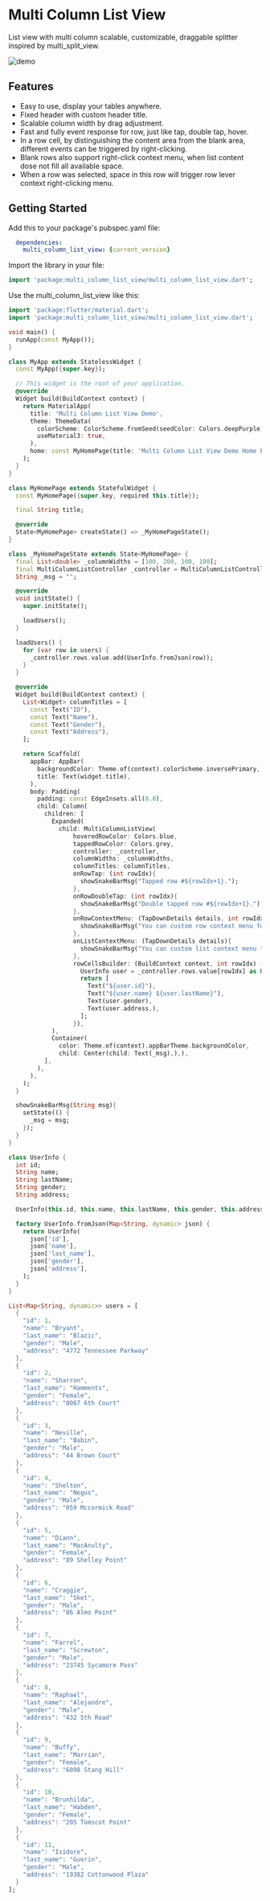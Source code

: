 <!--
This README describes the package. If you publish this package to pub.dev,
this README's contents appear on the landing page for your package.

For information about how to write a good package README, see the guide for
[writing package pages](https://dart.dev/tools/pub/writing-package-pages).

For general information about developing packages, see the Dart guide for
[creating packages](https://dart.dev/guides/libraries/create-packages)
and the Flutter guide for
[developing packages and plugins](https://flutter.dev/to/develop-packages).
-->

# Multi Column List View

List view with multi column scalable, customizable, draggable splitter inspired by multi_split_view.

![demo](https://github.com/tinymahua/flutter_multi_column_list_view/blob/main/doc/images/demo.png)

## Features
* Easy to use, display your tables anywhere.
* Fixed header with custom header title.
* Scalable column width by drag adjustment.
* Fast and fully event response for row, just like tap, double tap, hover.
* In a row cell, by distinguishing the content area from the blank area, different events can be triggered by right-clicking.
* Blank rows also support right-click context menu, when list content dose not fill all available space.
* When a row was selected, space in this row will trigger row lever context right-clicking menu.

## Getting Started

Add this to your package's pubspec.yaml file:
```yaml
  dependencies:
    multi_column_list_view: {current_version}
```

Import the library in your file:
```dart
import 'package:multi_column_list_view/multi_column_list_view.dart';
```

Use the multi_column_list_view like this:
```dart
import 'package:flutter/material.dart';
import 'package:multi_column_list_view/multi_column_list_view.dart';

void main() {
  runApp(const MyApp());
}

class MyApp extends StatelessWidget {
  const MyApp({super.key});

  // This widget is the root of your application.
  @override
  Widget build(BuildContext context) {
    return MaterialApp(
      title: 'Multi Column List View Demo',
      theme: ThemeData(
        colorScheme: ColorScheme.fromSeed(seedColor: Colors.deepPurple),
        useMaterial3: true,
      ),
      home: const MyHomePage(title: 'Multi Column List View Demo Home Page'),
    );
  }
}

class MyHomePage extends StatefulWidget {
  const MyHomePage({super.key, required this.title});

  final String title;

  @override
  State<MyHomePage> createState() => _MyHomePageState();
}

class _MyHomePageState extends State<MyHomePage> {
  final List<double> _columnWidths = [100, 200, 100, 100];
  final MultiColumnListController _controller = MultiColumnListController();
  String _msg = "";

  @override
  void initState() {
    super.initState();

    loadUsers();
  }

  loadUsers() {
    for (var row in users) {
      _controller.rows.value.add(UserInfo.fromJson(row));
    }
  }

  @override
  Widget build(BuildContext context) {
    List<Widget> columnTitles = [
      const Text("ID"),
      const Text("Name"),
      const Text("Gender"),
      const Text("Address"),
    ];

    return Scaffold(
      appBar: AppBar(
        backgroundColor: Theme.of(context).colorScheme.inversePrimary,
        title: Text(widget.title),
      ),
      body: Padding(
        padding: const EdgeInsets.all(8.0),
        child: Column(
          children: [
            Expanded(
              child: MultiColumnListView(
                  hoveredRowColor: Colors.blue,
                  tappedRowColor: Colors.grey,
                  controller: _controller,
                  columnWidths: _columnWidths,
                  columnTitles: columnTitles,
                  onRowTap: (int rowIdx){
                    showSnakeBarMsg("Tapped row #${rowIdx+1}.");
                  },
                  onRowDoubleTap: (int rowIdx){
                    showSnakeBarMsg("Double tapped row #${rowIdx+1}.");
                  },
                  onRowContextMenu: (TapDownDetails details, int rowIdx){
                    showSnakeBarMsg("You can custom row context menu for row #${rowIdx+1}.");
                  },
                  onListContextMenu: (TapDownDetails details){
                    showSnakeBarMsg("You can custom list context menu for blank area in row cells.");
                  },
                  rowCellsBuilder: (BuildContext context, int rowIdx) {
                    UserInfo user = _controller.rows.value[rowIdx] as UserInfo;
                    return [
                      Text("${user.id}"),
                      Text("${user.name} ${user.lastName}"),
                      Text(user.gender),
                      Text(user.address,),
                    ];
                  }),
            ),
            Container(
              color: Theme.of(context).appBarTheme.backgroundColor,
              child: Center(child: Text(_msg),),),
          ],
        ),
      ),
    );
  }

  showSnakeBarMsg(String msg){
    setState(() {
      _msg = msg;
    });
  }
}

class UserInfo {
  int id;
  String name;
  String lastName;
  String gender;
  String address;

  UserInfo(this.id, this.name, this.lastName, this.gender, this.address);

  factory UserInfo.fromJson(Map<String, dynamic> json) {
    return UserInfo(
      json['id'],
      json['name'],
      json['last_name'],
      json['gender'],
      json['address'],
    );
  }
}

List<Map<String, dynamic>> users = [
  {
    "id": 1,
    "name": "Bryant",
    "last_name": "Blazic",
    "gender": "Male",
    "address": "4772 Tennessee Parkway"
  },
  {
    "id": 2,
    "name": "Sharron",
    "last_name": "Hamments",
    "gender": "Female",
    "address": "0067 6th Court"
  },
  {
    "id": 3,
    "name": "Neville",
    "last_name": "Babin",
    "gender": "Male",
    "address": "44 Brown Court"
  },
  {
    "id": 4,
    "name": "Shelton",
    "last_name": "Negus",
    "gender": "Male",
    "address": "059 Mccormick Road"
  },
  {
    "id": 5,
    "name": "Diann",
    "last_name": "MacAnulty",
    "gender": "Female",
    "address": "89 Shelley Point"
  },
  {
    "id": 6,
    "name": "Craggie",
    "last_name": "Sket",
    "gender": "Male",
    "address": "86 Almo Point"
  },
  {
    "id": 7,
    "name": "Farrel",
    "last_name": "Screwton",
    "gender": "Male",
    "address": "23745 Sycamore Pass"
  },
  {
    "id": 8,
    "name": "Raphael",
    "last_name": "Alejandre",
    "gender": "Male",
    "address": "432 5th Road"
  },
  {
    "id": 9,
    "name": "Buffy",
    "last_name": "Marrian",
    "gender": "Female",
    "address": "6098 Stang Hill"
  },
  {
    "id": 10,
    "name": "Brunhilda",
    "last_name": "Habden",
    "gender": "Female",
    "address": "205 Tomscot Point"
  },
  {
    "id": 11,
    "name": "Isidore",
    "last_name": "Guerin",
    "gender": "Male",
    "address": "19382 Cottonwood Plaza"
  }
];

```


